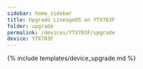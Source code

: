 ```yaml
---
sidebar: home_sidebar
title: Upgrade LineageOS on YTX703F
folder: upgrade
permalink: /devices/YTX703F/upgrade
device: YTX703F
---
```

{% include templates/device_upgrade.md %}
